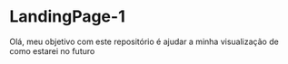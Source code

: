 # LandingPage-1
Olá, meu objetivo com este repositório é ajudar a minha visualização de como estarei no futuro 
